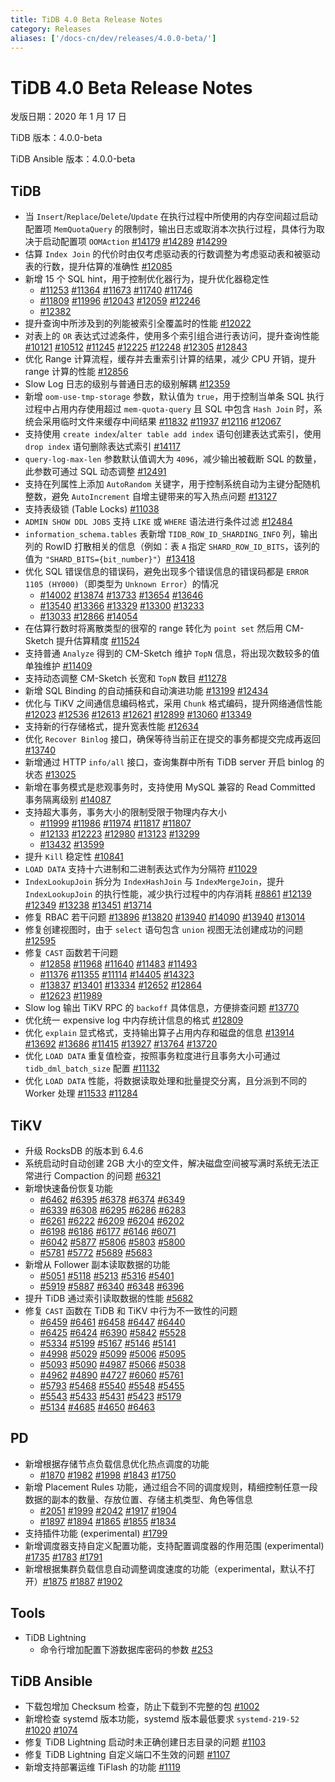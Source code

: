 ```yaml
---
title: TiDB 4.0 Beta Release Notes
category: Releases
aliases: ['/docs-cn/dev/releases/4.0.0-beta/']
---
```


# TiDB 4.0 Beta Release Notes

发版日期：2020 年 1 月 17 日

TiDB 版本：4.0.0-beta

TiDB Ansible 版本：4.0.0-beta

## TiDB

+ 当 `Insert`/`Replace`/`Delete`/`Update` 在执行过程中所使用的内存空间超过启动配置项 `MemQuotaQuery` 的限制时，输出日志或取消本次执行过程，具体行为取决于启动配置项 `OOMAction` [#14179](https://github.com/pingcap/tidb/pull/14179) [#14289](https://github.com/pingcap/tidb/pull/14289) [#14299](https://github.com/pingcap/tidb/pull/14299)
+ 估算 `Index Join` 的代价时由仅考虑驱动表的行数调整为考虑驱动表和被驱动表的行数，提升估算的准确性 [#12085](https://github.com/pingcap/tidb/pull/12085)
+ 新增  15 个 SQL hint，用于控制优化器行为，提升优化器稳定性
    - [#11253](https://github.com/pingcap/tidb/pull/11253) [#11364](https://github.com/pingcap/tidb/pull/11364) [#11673](https://github.com/pingcap/tidb/pull/11673) [#11740](https://github.com/pingcap/tidb/pull/11740) [#11746](https://github.com/pingcap/tidb/pull/11746)
    - [#11809](https://github.com/pingcap/tidb/pull/11809) [#11996](https://github.com/pingcap/tidb/pull/11996) [#12043](https://github.com/pingcap/tidb/pull/12043) [#12059](https://github.com/pingcap/tidb/pull/12059) [#12246](https://github.com/pingcap/tidb/pull/12246)
    - [#12382](https://github.com/pingcap/tidb/pull/12382)
+ 提升查询中所涉及到的列能被索引全覆盖时的性能 [#12022](https://github.com/pingcap/tidb/pull/12022)
+ 对表上的 `OR` 表达式过滤条件，使用多个索引组合进行表访问，提升查询性能 [#10121](https://github.com/pingcap/tidb/pull/10121) [#10512](https://github.com/pingcap/tidb/pull/10512) [#11245](https://github.com/pingcap/tidb/pull/11245) [#12225](https://github.com/pingcap/tidb/pull/12225) [#12248](https://github.com/pingcap/tidb/pull/12248) [#12305](https://github.com/pingcap/tidb/pull/12305) [#12843](https://github.com/pingcap/tidb/pull/12843)
+ 优化 Range 计算流程，缓存并去重索引计算的结果，减少 CPU 开销，提升 range 计算的性能 [#12856](https://github.com/pingcap/tidb/pull/12856)
+ Slow Log 日志的级别与普通日志的级别解耦 [#12359](https://github.com/pingcap/tidb/pull/12359)
+ 新增 `oom-use-tmp-storage` 参数，默认值为 `true`，用于控制当单条 SQL 执行过程中占用内存使用超过 `mem-quota-query` 且 SQL 中包含 `Hash Join` 时，系统会采用临时文件来缓存中间结果 [#11832](https://github.com/pingcap/tidb/pull/11832) [#11937](https://github.com/pingcap/tidb/pull/11937) [#12116](https://github.com/pingcap/tidb/pull/12116) [#12067](https://github.com/pingcap/tidb/pull/12067)
+ 支持使用 `create index`/`alter table add index` 语句创建表达式索引，使用 `drop index` 语句删除表达式索引 [#14117](https://github.com/pingcap/tidb/pull/14117)
+ `query-log-max-len` 参数默认值调大为 `4096`，减少输出被截断 SQL 的数量，此参数可通过 SQL 动态调整 [#12491](https://github.com/pingcap/tidb/pull/12491)
+ 支持在列属性上添加 `AutoRandom` 关键字，用于控制系统自动为主键分配随机整数，避免 `AutoIncrement` 自增主键带来的写入热点问题 [#13127](https://github.com/pingcap/tidb/pull/13127)
+ 支持表级锁 (Table Locks) [#11038](https://github.com/pingcap/tidb/pull/11038)
+ `ADMIN SHOW DDL JOBS` 支持 `LIKE` 或 `WHERE` 语法进行条件过滤 [#12484](https://github.com/pingcap/tidb/pull/12484)
+ `information_schema.tables` 表新增 `TIDB_ROW_ID_SHARDING_INFO` 列，输出列的 RowID 打散相关的信息（例如：表 `A` 指定 `SHARD_ROW_ID_BITS`，该列的值为 `"SHARD_BITS={bit_number}"`）[#13418](https://github.com/pingcap/tidb/pull/13418)
+ 优化 SQL 错误信息的错误码，避免出现多个错误信息的错误码都是 `ERROR 1105 (HY000)`（即类型为 `Unknown Error`）的情况
    - [#14002](https://github.com/pingcap/tidb/pull/14002) [#13874](https://github.com/pingcap/tidb/pull/13874) [#13733](https://github.com/pingcap/tidb/pull/13733) [#13654](https://github.com/pingcap/tidb/pull/13654) [#13646](https://github.com/pingcap/tidb/pull/13646)
    - [#13540](https://github.com/pingcap/tidb/pull/13540) [#13366](https://github.com/pingcap/tidb/pull/13366) [#13329](https://github.com/pingcap/tidb/pull/13329) [#13300](https://github.com/pingcap/tidb/pull/13300) [#13233](https://github.com/pingcap/tidb/pull/13233)
    - [#13033](https://github.com/pingcap/tidb/pull/13033) [#12866](https://github.com/pingcap/tidb/pull/12866) [#14054](https://github.com/pingcap/tidb/pull/14054)
+ 在估算行数时将离散类型的很窄的 range 转化为 `point set` 然后用 CM-Sketch 提升估算精度 [#11524](https://github.com/pingcap/tidb/pull/11524)
+ 支持普通 `Analyze` 得到的 CM-Sketch 维护 `TopN` 信息，将出现次数较多的值单独维护 [#11409](https://github.com/pingcap/tidb/pull/11409)
+ 支持动态调整 CM-Sketch 长宽和 `TopN` 数目 [#11278](https://github.com/pingcap/tidb/pull/11278)
+ 新增 SQL Binding 的自动捕获和自动演进功能 [#13199](https://github.com/pingcap/tidb/pull/13199) [#12434](https://github.com/pingcap/tidb/pull/12434)
+ 优化与 TiKV 之间通信息编码格式，采用 `Chunk` 格式编码，提升网络通信性能 [#12023](https://github.com/pingcap/tidb/pull/12023) [#12536](https://github.com/pingcap/tidb/pull/12536) [#12613](https://github.com/pingcap/tidb/pull/12613) [#12621](https://github.com/pingcap/tidb/pull/12621) [#12899](https://github.com/pingcap/tidb/pull/12899) [#13060](https://github.com/pingcap/tidb/pull/13060) [#13349](https://github.com/pingcap/tidb/pull/13349)
+ 支持新的行存储格式，提升宽表性能 [#12634](https://github.com/pingcap/tidb/pull/12634)
+ 优化 `Recover Binlog` 接口，确保等待当前正在提交的事务都提交完成再返回 [#13740](https://github.com/pingcap/tidb/pull/13740)
+ 新增通过 HTTP `info/all` 接口，查询集群中所有 TiDB server 开启 binlog 的状态 [#13025](https://github.com/pingcap/tidb/pull/13025)
+ 新增在事务模式是悲观事务时，支持使用 MySQL 兼容的 Read Committed 事务隔离级别 [#14087](https://github.com/pingcap/tidb/pull/14087)
+ 支持超大事务，事务大小的限制受限于物理内存大小
    - [#11999](https://github.com/pingcap/tidb/pull/11999) [#11986](https://github.com/pingcap/tidb/pull/11986) [#11974](https://github.com/pingcap/tidb/pull/11974) [#11817](https://github.com/pingcap/tidb/pull/11817) [#11807](https://github.com/pingcap/tidb/pull/11807)
    - [#12133](https://github.com/pingcap/tidb/pull/12133) [#12223](https://github.com/pingcap/tidb/pull/12223) [#12980](https://github.com/pingcap/tidb/pull/12980) [#13123](https://github.com/pingcap/tidb/pull/13123) [#13299](https://github.com/pingcap/tidb/pull/13299)
    - [#13432](https://github.com/pingcap/tidb/pull/13432) [#13599](https://github.com/pingcap/tidb/pull/13599)
+ 提升 `Kill` 稳定性 [#10841](https://github.com/pingcap/tidb/pull/10841)
+ `LOAD DATA` 支持十六进制和二进制表达式作为分隔符 [#11029](https://github.com/pingcap/tidb/pull/11029)
+ `IndexLookupJoin` 拆分为 `IndexHashJoin` 与 `IndexMergeJoin`，提升 `IndexLookupJoin` 的执行性能，减少执行过程中的内存消耗 [#8861](https://github.com/pingcap/tidb/pull/8861) [#12139](https://github.com/pingcap/tidb/pull/12139) [#12349](https://github.com/pingcap/tidb/pull/12349) [#13238](https://github.com/pingcap/tidb/pull/13238) [#13451](https://github.com/pingcap/tidb/pull/13451) [#13714](https://github.com/pingcap/tidb/pull/13714)
+ 修复 RBAC 若干问题 [#13896](https://github.com/pingcap/tidb/pull/13896) [#13820](https://github.com/pingcap/tidb/pull/13820) [#13940](https://github.com/pingcap/tidb/pull/13940) [#14090](https://github.com/pingcap/tidb/pull/14090) [#13940](https://github.com/pingcap/tidb/pull/13940) [#13014](https://github.com/pingcap/tidb/pull/13014)
+ 修复创建视图时，由于 `select` 语句包含 `union` 视图无法创建成功的问题 [#12595](https://github.com/pingcap/tidb/pull/12595)
+ 修复 `CAST` 函数若干问题
    - [#12858](https://github.com/pingcap/tidb/pull/12858) [#11968](https://github.com/pingcap/tidb/pull/11968) [#11640](https://github.com/pingcap/tidb/pull/11640) [#11483](https://github.com/pingcap/tidb/pull/11483) [#11493](https://github.com/pingcap/tidb/pull/11493)
    - [#11376](https://github.com/pingcap/tidb/pull/11376) [#11355](https://github.com/pingcap/tidb/pull/11355) [#11114](https://github.com/pingcap/tidb/pull/11114) [#14405](https://github.com/pingcap/tidb/pull/14405) [#14323](https://github.com/pingcap/tidb/pull/14323)
    - [#13837](https://github.com/pingcap/tidb/pull/13837) [#13401](https://github.com/pingcap/tidb/pull/13401) [#13334](https://github.com/pingcap/tidb/pull/13334) [#12652](https://github.com/pingcap/tidb/pull/12652) [#12864](https://github.com/pingcap/tidb/pull/12864)
    - [#12623](https://github.com/pingcap/tidb/pull/12623) [#11989](https://github.com/pingcap/tidb/pull/11989)
+ Slow log 输出 TiKV RPC 的 `backoff` 具体信息，方便排查问题 [#13770](https://github.com/pingcap/tidb/pull/13770)
+ 优化统一 expensive log 中内存统计信息的格式 [#12809](https://github.com/pingcap/tidb/pull/12809)
+ 优化 `explain` 显式格式，支持输出算子占用内存和磁盘的信息 [#13914](https://github.com/pingcap/tidb/pull/13914) [#13692](https://github.com/pingcap/tidb/pull/13692) [#13686](https://github.com/pingcap/tidb/pull/13686) [#11415](https://github.com/pingcap/tidb/pull/11415) [#13927](https://github.com/pingcap/tidb/pull/13927) [#13764](https://github.com/pingcap/tidb/pull/13764) [#13720](https://github.com/pingcap/tidb/pull/13720)
+ 优化 `LOAD DATA` 重复值检查，按照事务粒度进行且事务大小可通过 `tidb_dml_batch_size` 配置 [#11132](https://github.com/pingcap/tidb/pull/11132)
+ 优化 `LOAD DATA` 性能，将数据读取处理和批量提交分离，且分派到不同的 Worker 处理 [#11533](https://github.com/pingcap/tidb/pull/11533) [#11284](https://github.com/pingcap/tidb/pull/11284)

## TiKV

+ 升级 RocksDB 的版本到 6.4.6
+ 系统启动时自动创建 2GB 大小的空文件，解决磁盘空间被写满时系统无法正常进行 Compaction 的问题 [#6321](https://github.com/tikv/tikv/pull/6321)
+ 新增快速备份恢复功能
    - [#6462](https://github.com/tikv/tikv/pull/6462) [#6395](https://github.com/tikv/tikv/pull/6395) [#6378](https://github.com/tikv/tikv/pull/6378) [#6374](https://github.com/tikv/tikv/pull/6374) [#6349](https://github.com/tikv/tikv/pull/6349)
    - [#6339](https://github.com/tikv/tikv/pull/6339) [#6308](https://github.com/tikv/tikv/pull/6308) [#6295](https://github.com/tikv/tikv/pull/6295) [#6286](https://github.com/tikv/tikv/pull/6286) [#6283](https://github.com/tikv/tikv/pull/6283)
    - [#6261](https://github.com/tikv/tikv/pull/6261) [#6222](https://github.com/tikv/tikv/pull/6222) [#6209](https://github.com/tikv/tikv/pull/6209) [#6204](https://github.com/tikv/tikv/pull/6204) [#6202](https://github.com/tikv/tikv/pull/6202)
    - [#6198](https://github.com/tikv/tikv/pull/6198) [#6186](https://github.com/tikv/tikv/pull/6186) [#6177](https://github.com/tikv/tikv/pull/6177) [#6146](https://github.com/tikv/tikv/pull/6146) [#6071](https://github.com/tikv/tikv/pull/6071)
    - [#6042](https://github.com/tikv/tikv/pull/6042) [#5877](https://github.com/tikv/tikv/pull/5877) [#5806](https://github.com/tikv/tikv/pull/5806) [#5803](https://github.com/tikv/tikv/pull/5803) [#5800](https://github.com/tikv/tikv/pull/5800)
    - [#5781](https://github.com/tikv/tikv/pull/5781) [#5772](https://github.com/tikv/tikv/pull/5772) [#5689](https://github.com/tikv/tikv/pull/5689) [#5683](https://github.com/tikv/tikv/pull/5683)
+ 新增从 Follower 副本读取数据的功能
    - [#5051](https://github.com/tikv/tikv/pull/5051) [#5118](https://github.com/tikv/tikv/pull/5118) [#5213](https://github.com/tikv/tikv/pull/5213) [#5316](https://github.com/tikv/tikv/pull/5316) [#5401](https://github.com/tikv/tikv/pull/5401)
    - [#5919](https://github.com/tikv/tikv/pull/5919) [#5887](https://github.com/tikv/tikv/pull/5887) [#6340](https://github.com/tikv/tikv/pull/6340) [#6348](https://github.com/tikv/tikv/pull/6348) [#6396](https://github.com/tikv/tikv/pull/6396)
+ 提升 TiDB 通过索引读取数据的性能 [#5682](https://github.com/tikv/tikv/pull/5682)
+ 修复 `CAST` 函数在 TiDB 和 TiKV 中行为不一致性的问题
    - [#6459](https://github.com/tikv/tikv/pull/6459) [#6461](https://github.com/tikv/tikv/pull/6461) [#6458](https://github.com/tikv/tikv/pull/6458) [#6447](https://github.com/tikv/tikv/pull/6447) [#6440](https://github.com/tikv/tikv/pull/6440)
    - [#6425](https://github.com/tikv/tikv/pull/6425) [#6424](https://github.com/tikv/tikv/pull/6424) [#6390](https://github.com/tikv/tikv/pull/6390) [#5842](https://github.com/tikv/tikv/pull/5842) [#5528](https://github.com/tikv/tikv/pull/5528)
    - [#5334](https://github.com/tikv/tikv/pull/5334) [#5199](https://github.com/tikv/tikv/pull/5199) [#5167](https://github.com/tikv/tikv/pull/5167) [#5146](https://github.com/tikv/tikv/pull/5146) [#5141](https://github.com/tikv/tikv/pull/5141)
    - [#4998](https://github.com/tikv/tikv/pull/4998) [#5029](https://github.com/tikv/tikv/pull/5029) [#5099](https://github.com/tikv/tikv/pull/5099) [#5006](https://github.com/tikv/tikv/pull/5006) [#5095](https://github.com/tikv/tikv/pull/5095)
    - [#5093](https://github.com/tikv/tikv/pull/5093) [#5090](https://github.com/tikv/tikv/pull/5090) [#4987](https://github.com/tikv/tikv/pull/4987) [#5066](https://github.com/tikv/tikv/pull/5066) [#5038](https://github.com/tikv/tikv/pull/5038)
    - [#4962](https://github.com/tikv/tikv/pull/4962) [#4890](https://github.com/tikv/tikv/pull/4890) [#4727](https://github.com/tikv/tikv/pull/4727) [#6060](https://github.com/tikv/tikv/pull/6060) [#5761](https://github.com/tikv/tikv/pull/5761)
    - [#5793](https://github.com/tikv/tikv/pull/5793) [#5468](https://github.com/tikv/tikv/pull/5468) [#5540](https://github.com/tikv/tikv/pull/5540) [#5548](https://github.com/tikv/tikv/pull/5548) [#5455](https://github.com/tikv/tikv/pull/5455)
    - [#5543](https://github.com/tikv/tikv/pull/5543) [#5433](https://github.com/tikv/tikv/pull/5433) [#5431](https://github.com/tikv/tikv/pull/5431) [#5423](https://github.com/tikv/tikv/pull/5423) [#5179](https://github.com/tikv/tikv/pull/5179)
    - [#5134](https://github.com/tikv/tikv/pull/5134) [#4685](https://github.com/tikv/tikv/pull/4685) [#4650](https://github.com/tikv/tikv/pull/4650) [#6463](https://github.com/tikv/tikv/pull/6463)

## PD

+ 新增根据存储节点负载信息优化热点调度的功能
    - [#1870](https://github.com/pingcap/pd/pull/1870) [#1982](https://github.com/pingcap/pd/pull/1982) [#1998](https://github.com/pingcap/pd/pull/1998) [#1843](https://github.com/pingcap/pd/pull/1843) [#1750](https://github.com/pingcap/pd/pull/1750)
+ 新增 Placement Rules 功能，通过组合不同的调度规则，精细控制任意一段数据的副本的数量、存放位置、存储主机类型、角色等信息
    - [#2051](https://github.com/pingcap/pd/pull/2051) [#1999](https://github.com/pingcap/pd/pull/1999) [#2042](https://github.com/pingcap/pd/pull/2042) [#1917](https://github.com/pingcap/pd/pull/1917) [#1904](https://github.com/pingcap/pd/pull/1904)
    - [#1897](https://github.com/pingcap/pd/pull/1897) [#1894](https://github.com/pingcap/pd/pull/1894) [#1865](https://github.com/pingcap/pd/pull/1865) [#1855](https://github.com/pingcap/pd/pull/1855) [#1834](https://github.com/pingcap/pd/pull/1834)
+ 支持插件功能 (experimental) [#1799](https://github.com/pingcap/pd/pull/1799)
+ 新增调度器支持自定义配置功能，支持配置调度器的作用范围 (experimental) [#1735](https://github.com/pingcap/pd/pull/1735) [#1783](https://github.com/pingcap/pd/pull/1783) [#1791](https://github.com/pingcap/pd/pull/1791)
+ 新增根据集群负载信息自动调整调度速度的功能（experimental，默认不打开）[#1875](https://github.com/pingcap/pd/pull/1875) [#1887](https://github.com/pingcap/pd/pull/1887) [#1902](https://github.com/pingcap/pd/pull/1902)

## Tools

+ TiDB Lightning
    - 命令行增加配置下游数据库密码的参数 [#253](https://github.com/pingcap/tidb-lightning/pull/253)

## TiDB Ansible

+ 下载包增加 Checksum 检查，防止下载到不完整的包 [#1002](https://github.com/pingcap/tidb-ansible/pull/1002)
+ 新增检查 systemd 版本功能，systemd 版本最低要求 `systemd-219-52` [#1020](https://github.com/pingcap/tidb-ansible/pull/1020) [#1074](https://github.com/pingcap/tidb-ansible/pull/1074)
+ 修复 TiDB Lightning 启动时未正确创建日志目录的问题 [#1103](https://github.com/pingcap/tidb-ansible/pull/1103)
+ 修复 TiDB Lightning 自定义端口不生效的问题 [#1107](https://github.com/pingcap/tidb-ansible/pull/1107)
+ 新增支持部署运维 TiFlash 的功能 [#1119](https://github.com/pingcap/tidb-ansible/pull/1119)
